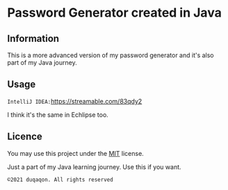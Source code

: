 # Password Generator created in Java

## Information

This is a more advanced version of my password generator and it's also part of my Java journey. 

## Usage

``IntelliJ IDEA:``https://streamable.com/83qdy2

I think it's the same in Echlipse too.

## Licence
You may use this project under the [MIT](https://choosealicense.com/licenses/mit/) license.

Just a part of my Java learning journey. Use this if you want.

``©2021 duqaqon. All rights reserved``
